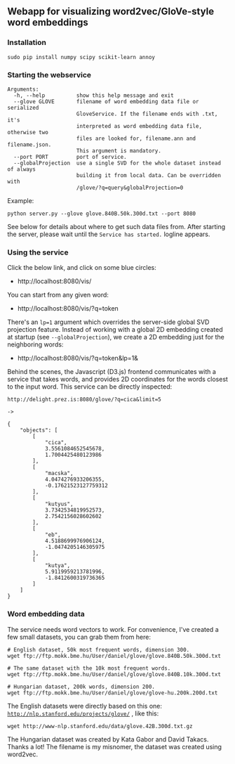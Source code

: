 ## Webapp for visualizing word2vec/GloVe-style word embeddings

### Installation

```
sudo pip install numpy scipy scikit-learn annoy
```

### Starting the webservice

```
Arguments:
  -h, --help          show this help message and exit
  --glove GLOVE       filename of word embedding data file or serialized
                      GloveService. If the filename ends with .txt, it's
                      interpreted as word embedding data file, otherwise two
                      files are looked for, filename.ann and filename.json.
                      This argument is mandatory.
  --port PORT         port of service.
  --globalProjection  use a single SVD for the whole dataset instead of always
                      building it from local data. Can be overridden with
                      /glove/?q=query&globalProjection=0
```

Example:
```
python server.py --glove glove.840B.50k.300d.txt --port 8080
```

See below for details about where to get such data files from.
After starting the server, please wait until the ```Service has started.``` logline appears.


### Using the service

Click the below link, and click on some blue circles:
- http://localhost:8080/vis/

You can start from any given word:
- http://localhost:8080/vis/?q=token

There's an `lp=1` argument which overrides the server-side global SVD projection feature.
Instead of working with a global 2D embedding created at startup (see `--globalProjection`),
we create a 2D embedding just for the neighboring words:
- http://localhost:8080/vis/?q=token&lp=1&

Behind the scenes, the Javascript (D3.js) frontend communicates with a service that takes words, and
provides 2D coordinates for the words closest to the input word. This service can be directly inspected:

```
http://delight.prez.is:8080/glove/?q=cica&limit=5

->

{
    "objects": [
        [
            "cica", 
            3.5561084652545678, 
            1.7004425480123986
        ], 
        [
            "macska", 
            4.0474276933206355, 
            -0.17621523127759312
        ], 
        [
            "kutyus", 
            3.7342534819952573, 
            2.7542156028602602
        ], 
        [
            "eb", 
            4.5188699976906124, 
            -1.0474205146305975
        ], 
        [
            "kutya", 
            5.9119959213781996, 
            -1.8412600319736365
        ]
    ]
}
```


### Word embedding data

The service needs word vectors to work. For convenience, I've created a few small datasets, you can grab them from here:

```
# English dataset, 50k most frequent words, dimension 300.
wget ftp://ftp.mokk.bme.hu/User/daniel/glove/glove.840B.50k.300d.txt

# The same dataset with the 10k most frequent words.
wget ftp://ftp.mokk.bme.hu/User/daniel/glove/glove.840B.10k.300d.txt

# Hungarian dataset, 200k words, dimension 200.
wget ftp://ftp.mokk.bme.hu/User/daniel/glove/glove-hu.200k.200d.txt
```

The English datasets were directly based on this one: [`http://nlp.stanford.edu/projects/glove/`](http://nlp.stanford.edu/projects/glove/) , like this:

```wget http://www-nlp.stanford.edu/data/glove.42B.300d.txt.gz```

The Hungarian dataset was created by Kata Gabor and David Takacs. Thanks a lot!
The filename is my misnomer, the dataset was created using word2vec.

